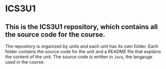 # ICS3U1
This is the ICS3U1 repository, which contains all the source code for the course.
---
The repository is organized by units and each unit has its own folder.
Each folder contains the source code for the unit and a README file that explains the content of the unit.
The source code is written in `Java`, the langauge used in the course.
